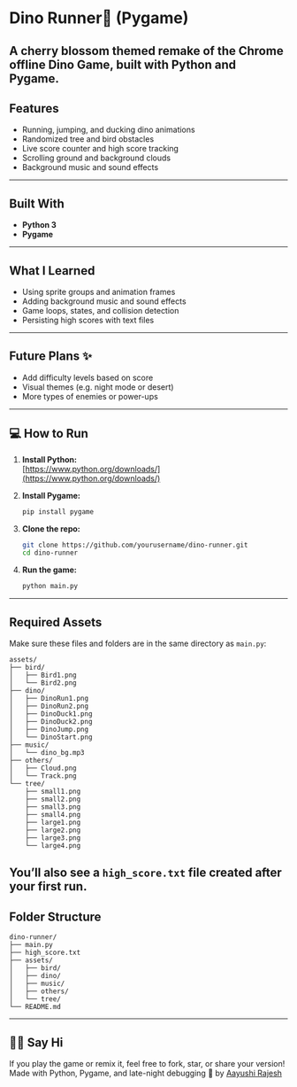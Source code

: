 # Dino Runner🦖 (Pygame)
A cherry blossom themed remake of the Chrome offline **Dino Game**, built with Python and Pygame.  
---

## Features

* Running, jumping, and ducking dino animations  
* Randomized tree and bird obstacles  
* Live score counter and high score tracking  
* Scrolling ground and background clouds  
* Background music and sound effects  
---

## Built With

* **Python 3**  
* **Pygame**  
---

## What I Learned

* Using sprite groups and animation frames  
* Adding background music and sound effects  
* Game loops, states, and collision detection  
* Persisting high scores with text files  
---

## Future Plans ✨

* Add difficulty levels based on score  
* Visual themes (e.g. night mode or desert)  
* More types of enemies or power-ups  
---

## 💻 How to Run

1. **Install Python:**  
   [https://www.python.org/downloads/](https://www.python.org/downloads/)

2. **Install Pygame:**

   ```bash
   pip install pygame
   ````

3. **Clone the repo:**

   ```bash
   git clone https://github.com/yourusername/dino-runner.git
   cd dino-runner
   ```

4. **Run the game:**

   ```bash
   python main.py
   ```
---

## Required Assets

Make sure these files and folders are in the same directory as `main.py`:

```
assets/
├── bird/
│   ├── Bird1.png
│   └── Bird2.png
├── dino/
│   ├── DinoRun1.png
│   ├── DinoRun2.png
│   ├── DinoDuck1.png
│   ├── DinoDuck2.png
│   ├── DinoJump.png
│   └── DinoStart.png
├── music/
│   └── dino_bg.mp3
├── others/
│   ├── Cloud.png
│   └── Track.png
└── tree/
    ├── small1.png
    ├── small2.png
    ├── small3.png
    ├── small4.png
    ├── large1.png
    ├── large2.png
    ├── large3.png
    └── large4.png
```

You’ll also see a `high_score.txt` file created after your first run.
---

## Folder Structure

```
dino-runner/
├── main.py
├── high_score.txt
├── assets/
│   ├── bird/
│   ├── dino/
│   ├── music/
│   ├── others/
│   └── tree/
└── README.md
```
---

## 🙋‍♀️ Say Hi

If you play the game or remix it, feel free to fork, star, or share your version!
Made with Python, Pygame, and late-night debugging 🌙
by [Aayushi Rajesh](https://github.com/aayushirajesh)
